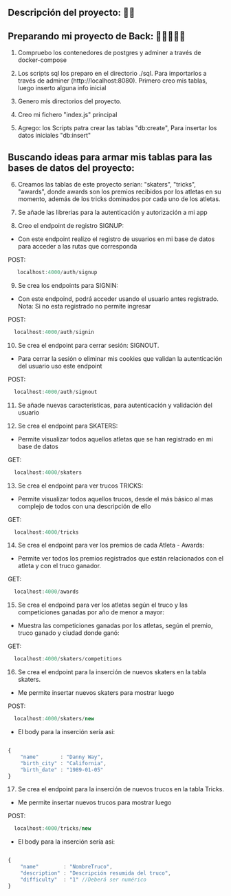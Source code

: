 ## Descripción del proyecto: 👨‍💻


## Preparando mi proyecto de Back: 🐱‍🏍🚀👨‍💻
 
1. Compruebo los contenedores de postgres y adminer a través de docker-compose

2. Los scripts sql los preparo en el directorio ./sql. Para importarlos a través de adminer (http://localhost:8080). Primero creo mis tablas, luego inserto alguna info inicial

3. Genero mis directorios del proyecto.

4. Creo mi fichero "index.js" principal

5. Agrego: los Scripts patra crear las tablas "db:create", Para insertar los datos iniciales "db:insert"

## Buscando ideas para armar mis tablas para las bases de datos del proyecto:

6. Creamos las tablas de este proyecto serían: "skaters", "tricks", "awards", donde awards son los premios recibidos por los atletas en su momento, además de los tricks dominados por cada uno de los atletas.

7. Se añade las librerias para la autenticación y autorización a mi app

8. Creo el endpoint de registro SIGNUP:
  - Con este endpoint realizo el registro de usuarios en mi base de datos para acceder a las rutas que corresponda

POST:
```js
   localhost:4000/auth/signup
```

9. Se crea los endpoints para SIGNIN:
- Con este endpoind, podrá acceder usando el usuario antes registrado. Nota: Si no esta registrado no permite ingresar

POST:
```js
  localhost:4000/auth/signin
```

10. Se crea el endpoint para cerrar sesión: SIGNOUT.
- Para cerrar la sesión o eliminar mis cookies que validan la autenticación del usuario uso este endpoint

POST:
```js
  localhost:4000/auth/signout
```

11. Se añade nuevas caracteristicas, para autenticación y validación del usuario

12. Se crea el endpoint para SKATERS:
- Permite visualizar todos aquellos atletas que se han registrado en mi base de datos

GET:
```js
  localhost:4000/skaters
```

13. Se crea el endpoint para ver trucos TRICKS:
- Permite visualizar todos aquellos trucos, desde el más básico al mas complejo de todos con una descripción de ello

GET:
```js
  localhost:4000/tricks
```

14.  Se crea el endpoint para ver los premios de cada Atleta - Awards:
- Permite ver todos los premios registrados que están relacionados con el atleta y con el truco ganador.

GET:
```js
  localhost:4000/awards
```

15. Se crea el endpoind para ver los atletas según el truco y las competiciones ganadas por año de menor a mayor:
- Muestra las competiciones ganadas por los atletas, según el premio, truco ganado y ciudad donde ganó:

GET:
```js
  localhost:4000/skaters/competitions
```

16. Se crea el endpoint para la inserción de nuevos skaters en la tabla skaters.
- Me permite insertar nuevos skaters para mostrar luego

POST:
```js
  localhost:4000/skaters/new
```
- El body para la inserción sería asi:
```js

{
    "name"       : "Danny Way",
    "birth_city" : "California",
    "birth_date" : "1989-01-05"
}

```

17. Se crea el endpoint para la inserción de nuevos trucos en la tabla Tricks.
- Me permite insertar nuevos trucos para mostrar luego

POST:
```js
  localhost:4000/tricks/new
```
- El body para la inserción sería asi:
```js

{
    "name"        : "NombreTruco",
    "description" : "Descripción resumida del truco",
    "difficulty"  : "1" //Deberá ser numérico
}

```
